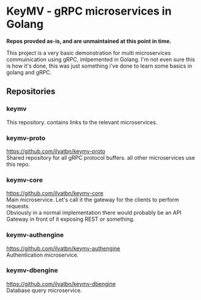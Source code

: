# KeyMV - gRPC microservices in Golang
**Repos provded as-is, and are unmaintained at this point in time.**

This project is a very basic demonstration for multi microservices commuinication using gRPC, imlpemented in Golang.
I'm not even sure this is how it's done, this was just something i've done to learn some basics in golang and gRPC.
 
## Repositories
### keymv
This repository. contains links to the relevant microservices.  

### keymv-proto
https://github.com/ilyatbn/keymv-proto  
Shared repository for all gRPC protocol buffers. all other microservices use this repo.  

### keymv-core  
https://github.com/ilyatbn/keymv-core  
Main microservice. Let's call it the gateway for the clients to perform requests.  
Obviously in a normal implementation there would probably be an API Gateway in front of it exposing REST or something.

### keymv-authengine
https://github.com/ilyatbn/keymv-authengine  
Authentication microservice.  

### keymv-dbengine
https://github.com/ilyatbn/keymv-dbengine  
Database query microservice.  
